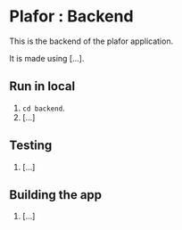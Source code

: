 # Plafor : Backend

This is the backend of the plafor application.

It is made using [...].

## Run in local

1. `cd backend`.
2. [...]

## Testing

1. [...]

## Building the app

1. [...]